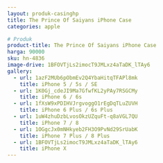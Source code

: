 ```yaml
---
layout: produk-casinghp
title: The Prince Of Saiyans iPhone Case
categories: apple

# Produk
product-title: The Prince Of Saiyans iPhone Case
harga: 90000
sku: hn-4836
image-drive: 1BFOVTjLs2imocT9JMLxz4aTaDK_lTAy6
gallery:
  - url: 1azF2MUb6pObmEv2Q4YbaHitqTFAPl8mk
    title: iPhone 5 / 5s / SE
  - url: 1K0Gj_cdeJI9Ma7GfwfKL2yPAy7RSGCMy
    title: iPhone 6 / 6s
  - url: 1fXsW9xPDIHVJrgvoggO1rEgDqTLuZUVH
    title: iPhone 6 Plus / 6s Plus
  - url: 1uW4zhuDzbLvosOkzUZquFt-q8aVGL7QU
    title: iPhone 7 / 8
  - url: 1OGgcJx0mNHkyeb2FH3O9PvNd29SrUabK
    title: iPhone 7 Plus / 8 Plus
  - url: 1BFOVTjLs2imocT9JMLxz4aTaDK_lTAy6
    title: iPhone X
---
```

